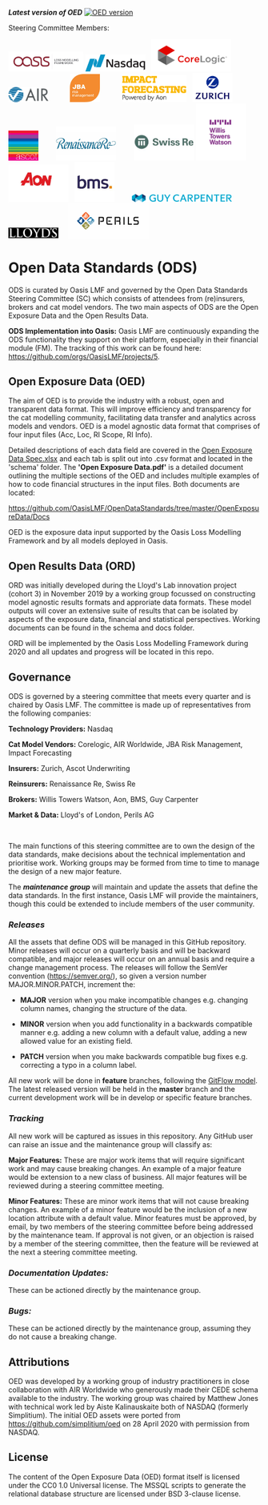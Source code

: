 ***Latest version of OED*** [![OED version](https://img.shields.io/github/tag/Oasislmf/OpenDataStandards?label=OED)](https://github.com/OasisLMF/OpenDataStandards/releases)
&nbsp;


Steering Committee Members:

<img src="images/Oasis_LOGO.png" width="150"/> <img src="images/NASDAQ_logo.png" width ="120" /> &nbsp; 
<img src="images/corelogic_logo.png" width ="160"/>&nbsp; &nbsp; &nbsp; 
<img src="images/AIR_Worldwide's_logo.jpeg" width ="80"/> &nbsp; &nbsp; &nbsp; &nbsp; &nbsp; 
<img src="images/JBA_logo.jpeg" width ="60"/> &nbsp; &nbsp; &nbsp; &nbsp; &nbsp; 
<img src="images/IF_Logo.png" width ="130"/> &nbsp; 
<img src="images/zurich_logo.png" width ="80"/> &nbsp; &nbsp; &nbsp; &nbsp; 
<img src="images/ascot_logo.png" width ="60"/> &nbsp; &nbsp; &nbsp; &nbsp; 
<img src="images/renre_logo.png" width ="120"/> &nbsp; &nbsp; &nbsp; &nbsp; 
<img src="images/SwissRe_logo.jpg" width ="120"/> 
<img src="images/Willis_logo.jpeg" width ="100"/> 
<img src="images/Aon_logo.jpeg" width ="120" /> &nbsp; 
<img src="images/bms_logo.jpeg" width ="80"/> &nbsp; &nbsp; &nbsp; &nbsp;
<img src="images/GuyCarp_logo.png" width ="200"/> &nbsp; &nbsp; &nbsp;
<img src="images/Lloyds_logo.png" width="100"/> &nbsp; &nbsp; 
<img src="images/perils_ag_logo.png" width="160"/>


# Open Data Standards (ODS)
ODS is curated by Oasis LMF and governed by the Open Data Standards Steering Committee (SC) which consists of attendees from (re)insurers, brokers and cat model vendors. 
The two main aspects of ODS are the Open Exposure Data and the Open Results Data. 

**ODS Implementation into Oasis:** Oasis LMF are continuously expanding the ODS functionality they support on their platform, especially in their financial module (FM). The tracking of this work can be found here: https://github.com/orgs/OasisLMF/projects/5.

## Open Exposure Data (OED)
    
The aim of OED is to provide the industry with a robust, open and transparent data format. 
This will improve efficiency and transparency for the cat modelling community, facilitating data transfer and analytics across models and vendors.
OED is a model agnostic data format that comprises of four input files (Acc, Loc, RI Scope, RI Info). 

Detailed descriptions of each data field are covered in the [Open Exposure Data Spec.xlsx](https://github.com/OasisLMF/OpenDataStandards/blob/master/OpenExposureData/Docs/OpenExposureData_Spec.docx?raw=true) and each tab is split out into .csv format and located in the 'schema' folder.  The **'Open Exposure Data.pdf'** is a detailed document outlining the multiple sections of the OED and includes multiple examples of how to code financial structures in the input files. Both documents are located:

https://github.com/OasisLMF/OpenDataStandards/tree/master/OpenExposureData/Docs

OED is the exposure data input supported by the Oasis Loss Modelling Framework and by all models deployed in Oasis.

## Open Results Data (ORD)

ORD was initially developed during the Lloyd's Lab innovation project (cohort 3) in November 2019 by a working group focussed on constructing model agnostic results formats and approriate data formats. 
These model outputs will cover an extensive suite of results that can be isolated by aspects of the exposure data, financial and statistical perspectives. Working documents can be found in the schema and docs folder.

ORD will be implemented by the Oasis Loss Modelling Framework during 2020 and all updates and progress will be located in this repo. 

## Governance

ODS is governed by a steering committee that meets every quarter and is chaired by Oasis LMF. The committee is made up of representatives from the following companies:

**Technology Providers:** Nasdaq

**Cat Model Vendors:** Corelogic, AIR Worldwide, JBA Risk Management, Impact Forecasting

**Insurers:** Zurich, Ascot Underwriting

**Reinsurers:** Renaissance Re, Swiss Re 

**Brokers:** Willis Towers Watson, Aon, BMS, Guy Carpenter

**Market & Data:** Lloyd's of London, Perils AG

&nbsp;
 
The main functions of this steering committee are to own the design of the data standards, make decisions about the technical implementation and prioritise work. Working groups may be formed from time to time to manage the design of a new major feature.

The ***maintenance group*** will maintain and update the assets that define the data standards. In the first instance, Oasis LMF will provide the maintainers, though this could be extended to include members of the user community.


### *Releases*

All the assets that define ODS will be managed in this GitHub repository. Minor releases will occur on a quarterly basis and will be backward compatible, and major releases will occur on an annual basis and require a change management process. The releases will follow the SemVer convention (https://semver.org/), so given a version number MAJOR.MINOR.PATCH, increment the:

   * **MAJOR** version when you make incompatible changes e.g. changing column names, changing the structure of the data.
    
   * **MINOR** version when you add functionality in a backwards compatible manner e.g. adding a new column with a default     value, adding a new allowed value for an existing field.
    
   * **PATCH** version when you make backwards compatible bug fixes e.g. correcting a typo in a column label.
   
   
All new work will be done in **feature** branches, following the [GitFlow model](https://nvie.com/posts/a-successful-git-branching-model/). The latest released version will be held in the **master** branch and the current development work will be in develop or specific feature branches.


### *Tracking*

All new work will be captured as issues in this repository. Any GitHub user can raise an issue and the maintenance group will classify as:

**Major Features:** These are major work items that will require significant work and may cause breaking changes. An example of a major feature would be extension to a new class of business.  All major features will be reviewed during a steering committee meeting.

**Minor Features:** These are minor work items that will not cause breaking changes. An example of a minor feature would be the inclusion of a new location attribute with a default value.  Minor features must be approved, by email, by two members of the steering committee before being addressed by the maintenance team. If approval is not given, or an objection is raised by a member of the steering committee, then the feature will be reviewed at the next a steering committee meeting.


### *Documentation Updates:* 

These can be actioned directly by the maintenance group.

### *Bugs:* 

These can be actioned directly by the maintenance group, assuming they do not cause a breaking change.


## Attributions
OED was developed by a working group of industry practitioners in close collaboration with AIR Worldwide who generously made their CEDE schema available to the industry. 
The working group was chaired by Matthew Jones with technical work led by Aiste Kalinauskaite both of NASDAQ (formerly Simplitium). 
The initial OED assets were ported from https://github.com/simplitium/oed on 28 April 2020 with permission from NASDAQ.

## License
The content of the Open Exposure Data (OED) format itself is licensed under the CC0 1.0 Universal license.
The MSSQL scripts to generate the relational database structure are licensed under BSD 3-clause license.
